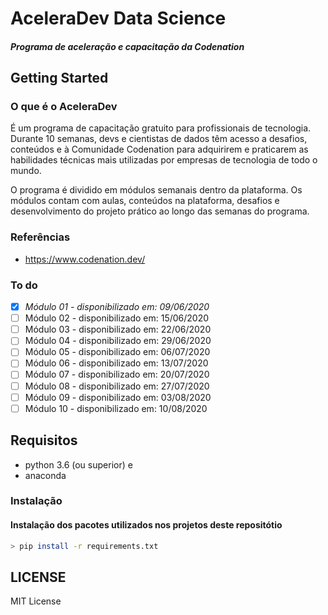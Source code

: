 # AceleraDev Data Science

##### Programa de aceleração e capacitação da Codenation

## Getting Started

### O que é o AceleraDev

É um programa de capacitação gratuito para profissionais de tecnologia. Durante 10 semanas, devs e cientistas de dados têm acesso a desafios, conteúdos e à Comunidade Codenation para adquirirem e praticarem as habilidades técnicas mais utilizadas por empresas de tecnologia de todo o mundo.

O programa é dividido em módulos semanais dentro da plataforma. Os módulos contam com aulas, conteúdos na plataforma, desafios e desenvolvimento do projeto prático ao longo das semanas do programa.

### Referências

- https://www.codenation.dev/

### To do

- [x] *Módulo 01 - disponibilizado em: 09/06/2020*
- [ ] Módulo 02 - disponibilizado em: 15/06/2020
- [ ] Módulo 03 - disponibilizado em: 22/06/2020
- [ ] Módulo 04 - disponibilizado em: 29/06/2020
- [ ] Módulo 05 - disponibilizado em: 06/07/2020
- [ ] Módulo 06 - disponibilizado em: 13/07/2020
- [ ] Módulo 07 - disponibilizado em: 20/07/2020
- [ ] Módulo 08 - disponibilizado em: 27/07/2020
- [ ] Módulo 09 - disponibilizado em: 03/08/2020
- [ ] Módulo 10 - disponibilizado em: 10/08/2020

## Requisitos

- python 3.6 (ou superior) e
- anaconda

### Instalação

#### Instalação dos pacotes utilizados nos projetos deste repositótio

```bash
> pip install -r requirements.txt
```

## LICENSE
MIT License
